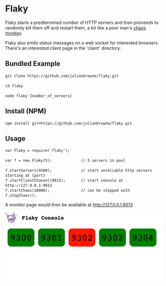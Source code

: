 # Flaky

Flaky starts a predtermined number of HTTP servers and then proceeds to randomly kill them off and restart them, a bit like a poor man's [chaos monkey](http://techblog.netflix.com/2012/07/chaos-monkey-released-into-wild.html).

Flaky also emits status messages on a web socket for interested browsers. There's an interested client page in the 'client' directory.

## Bundled Example

    git clone https://github.com/julianbrowne/flaky.git

    cd flaky

    node flaky {number_of_servers}

## Install (NPM)

    npm install git+https://github.com/julianbrowne/flaky.git

## Usage

    var Flaky = require('flaky');

    var f = new Flaky(5);             // 5 servers in pool

    f.startServers(9300);             // start unreliable http servers starting at {port}
    f.startClientChannel(9013);       // start console at http://127.0.0.1:9013
    f.startChaos(10000);              // can be stopped with f.stopChaos();

A monitor page would then be available at http://127.0.0.1:9013

![flaky-console](https://raw.githubusercontent.com/julianbrowne/flaky/master/screen-shot.png)

